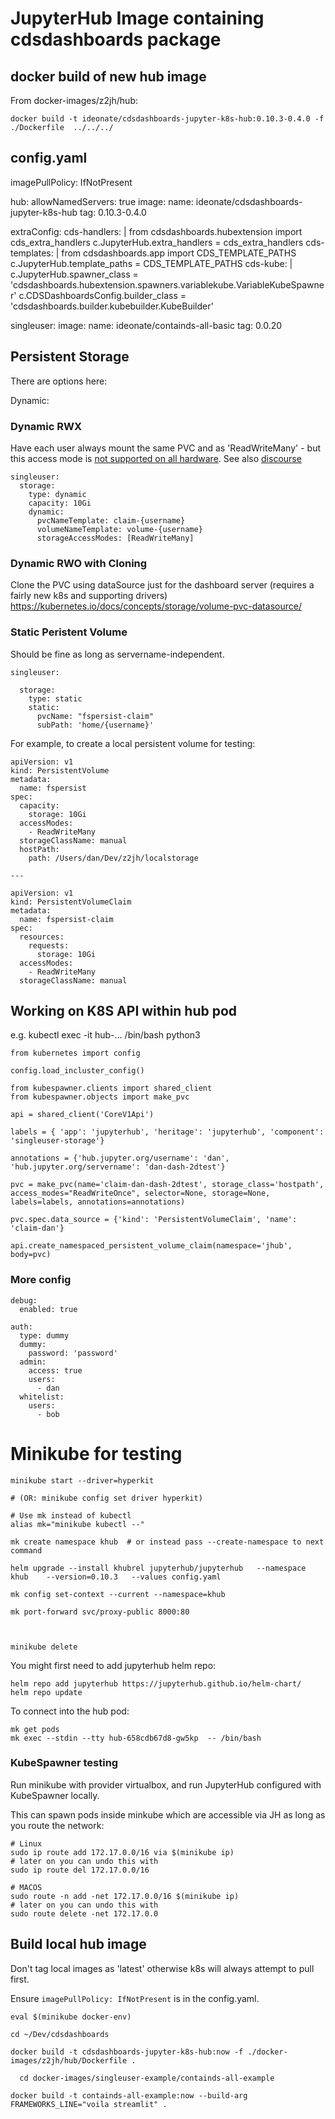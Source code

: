 # JupyterHub Image containing cdsdashboards package

## docker build of new hub image

From docker-images/z2jh/hub:

```
docker build -t ideonate/cdsdashboards-jupyter-k8s-hub:0.10.3-0.4.0 -f ./Dockerfile  ../../../
```

## config.yaml

imagePullPolicy: IfNotPresent

hub:
  allowNamedServers: true
  image:
    name: ideonate/cdsdashboards-jupyter-k8s-hub
    tag: 0.10.3-0.4.0

  extraConfig:
    cds-handlers: |
      from cdsdashboards.hubextension import cds_extra_handlers
      c.JupyterHub.extra_handlers = cds_extra_handlers
    cds-templates: |
      from cdsdashboards.app import CDS_TEMPLATE_PATHS
      c.JupyterHub.template_paths = CDS_TEMPLATE_PATHS
    cds-kube: |
      c.JupyterHub.spawner_class = 'cdsdashboards.hubextension.spawners.variablekube.VariableKubeSpawner'
      c.CDSDashboardsConfig.builder_class = 'cdsdashboards.builder.kubebuilder.KubeBuilder'

singleuser:
  image:
    name: ideonate/containds-all-basic
    tag: 0.0.20


## Persistent Storage

There are options here:

Dynamic:

### Dynamic RWX

Have each user always mount the same PVC and as 'ReadWriteMany' - but this access mode is [not supported on all hardware](https://kubernetes.io/docs/concepts/storage/persistent-volumes/#access-modes). See also [discourse](https://discourse.jupyter.org/t/hosting-jupyterhubs-any-tips-for-new-admins/3433/13)

```
singleuser:
  storage:
    type: dynamic
    capacity: 10Gi
    dynamic:
      pvcNameTemplate: claim-{username}
      volumeNameTemplate: volume-{username}
      storageAccessModes: [ReadWriteMany]
```

### Dynamic RWO with Cloning

Clone the PVC using dataSource just for the dashboard server (requires a fairly new k8s and supporting drivers) https://kubernetes.io/docs/concepts/storage/volume-pvc-datasource/

### Static Peristent Volume

Should be fine as long as servername-independent.

```
singleuser:

  storage:
    type: static
    static:
      pvcName: "fspersist-claim"
      subPath: 'home/{username}'
```

For example, to create a local persistent volume for testing:

```
apiVersion: v1
kind: PersistentVolume
metadata:
  name: fspersist
spec:
  capacity:
    storage: 10Gi
  accessModes:
    - ReadWriteMany
  storageClassName: manual
  hostPath:
    path: /Users/dan/Dev/z2jh/localstorage

---

apiVersion: v1
kind: PersistentVolumeClaim
metadata:
  name: fspersist-claim
spec:
  resources:
    requests:
      storage: 10Gi
  accessModes:
    - ReadWriteMany
  storageClassName: manual
```


## Working on K8S API within hub pod

e.g. kubectl exec -it hub-... /bin/bash
python3

```
from kubernetes import config

config.load_incluster_config()

from kubespawner.clients import shared_client
from kubespawner.objects import make_pvc

api = shared_client('CoreV1Api')

labels = { 'app': 'jupyterhub', 'heritage': 'jupyterhub', 'component': 'singleuser-storage'}

annotations = {'hub.jupyter.org/username': 'dan', 'hub.jupyter.org/servername': 'dan-dash-2dtest'}

pvc = make_pvc(name='claim-dan-dash-2dtest', storage_class='hostpath', access_modes="ReadWriteOnce", selector=None, storage=None, labels=labels, annotations=annotations)

pvc.spec.data_source = {'kind': 'PersistentVolumeClaim', 'name': 'claim-dan'}

api.create_namespaced_persistent_volume_claim(namespace='jhub', body=pvc)
```

### More config

```
debug:
  enabled: true

auth:
  type: dummy
  dummy:
    password: 'password'
  admin:
    access: true
    users:
      - dan
  whitelist:
    users:
      - bob
```

# Minikube for testing

```
minikube start --driver=hyperkit

# (OR: minikube config set driver hyperkit)

# Use mk instead of kubectl
alias mk="minikube kubectl --"

mk create namespace khub  # or instead pass --create-namespace to next command

helm upgrade --install khubrel jupyterhub/jupyterhub   --namespace khub    --version=0.10.3   --values config.yaml

mk config set-context --current --namespace=khub

mk port-forward svc/proxy-public 8000:80



minikube delete
```

You might first need to add jupyterhub helm repo:

```
helm repo add jupyterhub https://jupyterhub.github.io/helm-chart/
helm repo update
```

To connect into the hub pod:

```
mk get pods
mk exec --stdin --tty hub-658cdb67d8-gw5kp  -- /bin/bash
```

### KubeSpawner testing

Run minikube with provider virtualbox, and run JupyterHub configured with KubeSpawner locally.

This can spawn pods inside minkube which are accessible via JH as long as you route the network:

```
# Linux
sudo ip route add 172.17.0.0/16 via $(minikube ip)
# later on you can undo this with
sudo ip route del 172.17.0.0/16

# MACOS
sudo route -n add -net 172.17.0.0/16 $(minikube ip)
# later on you can undo this with
sudo route delete -net 172.17.0.0
```

## Build local hub image

Don't tag local images as 'latest' otherwise k8s will always attempt to pull first.

Ensure `imagePullPolicy: IfNotPresent` is in the config.yaml.

```
eval $(minikube docker-env)

cd ~/Dev/cdsdashboards

docker build -t cdsdashboards-jupyter-k8s-hub:now -f ./docker-images/z2jh/hub/Dockerfile .

  cd docker-images/singleuser-example/containds-all-example

docker build -t containds-all-example:now --build-arg FRAMEWORKS_LINE="voila streamlit" .

```





